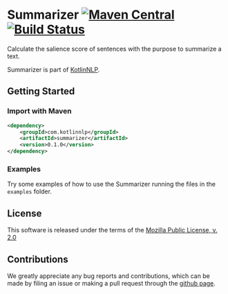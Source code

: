 # Summarizer [![Maven Central](https://img.shields.io/maven-central/v/com.kotlinnlp/summarizer.svg?label=Maven%20Central)](https://search.maven.org/search?q=g:%22com.kotlinnlp%22%20AND%20a:%22summarizer%22) [![Build Status](https://travis-ci.org/KotlinNLP/Summarizer.svg?branch=master)](https://travis-ci.org/KotlinNLP/Summarizer)

Calculate the salience score of sentences with the purpose to summarize a text.

Summarizer is part of [KotlinNLP](http://kotlinnlp.com/ "KotlinNLP").


## Getting Started

### Import with Maven

```xml
<dependency>
    <groupId>com.kotlinnlp</groupId>
    <artifactId>summarizer</artifactId>
    <version>0.1.0</version>
</dependency>
```

### Examples

Try some examples of how to use the Summarizer running the files in the `examples` folder.


## License

This software is released under the terms of the 
[Mozilla Public License, v. 2.0](https://mozilla.org/MPL/2.0/ "Mozilla Public License, v. 2.0")


## Contributions

We greatly appreciate any bug reports and contributions, which can be made by filing an issue or making a pull 
request through the [github page](https://github.com/KotlinNLP/Summarizer "Summarizer on GitHub").
